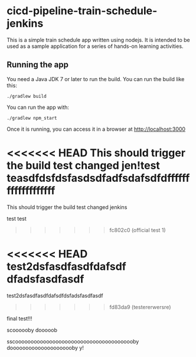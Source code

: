 # cicd-pipeline-train-schedule-jenkins

This is a simple train schedule app written using nodejs. It is intended to be used as a sample application for a series of hands-on learning activities.

## Running the app

You need a Java JDK 7 or later to run the build. You can run the build like this:

    ./gradlew build

You can run the app with:

    ./gradlew npm_start

Once it is running, you can access it in a browser at [http://localhost:3000](http://localhost:3000)

<<<<<<< HEAD
This should trigger the build test changed jen!test teasdfdsfdsfasdsdfadfsdafsdfdfffffffffffffffffff
=======
This should trigger the build test changed jenkins

test
test
>>>>>>> fc802c0 (official test 1)


<<<<<<< HEAD
test2dsfasdfasdfdafsdf
dfadsfasdfasdf
=======
test2dsfasdfasdfdafsdfdsfadsfasdfasdf
>>>>>>> fd83da9 (testererwersre)






final test!!!


scoooooby dooooob


sscooooooooooooooooooooooooooooooooooooooby dooooooooooooooooooooby
y!

